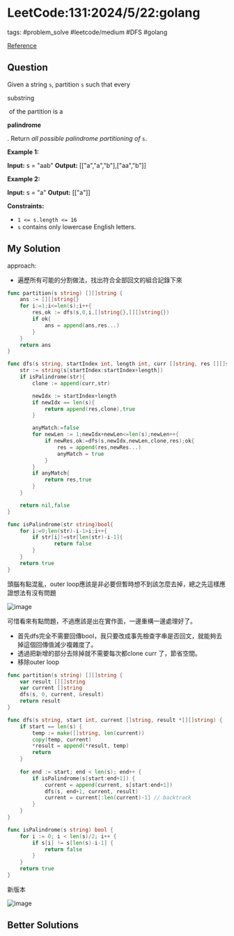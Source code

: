 # LeetCode:131:2024/5/22:golang

tags: #problem_solve #leetcode/medium #DFS #golang 

[Reference](https://leetcode.com/problems/palindrome-partitioning/description/)

## Question

Given a string `s`, partition `s` such that every 

substring

 of the partition is a 

**palindrome**

. Return _all possible palindrome partitioning of_ `s`.

**Example 1:**

**Input:** s = "aab"
**Output:** [["a","a","b"],["aa","b"]]

**Example 2:**

**Input:** s = "a"
**Output:** [["a"]]

**Constraints:**

- `1 <= s.length <= 16`
- `s` contains only lowercase English letters.

## My Solution

approach:

- 遍歷所有可能的分割做法，找出符合全部回文的組合記錄下來

```go
func partition(s string) [][]string {
    ans := [][]string{}
    for i:=1;i<=len(s);i++{
        res,ok := dfs(s,0,i,[]string{},[][]string{})
        if ok{
            ans = append(ans,res...)
        }
    }
    return ans
}

func dfs(s string, startIndex int, length int, curr []string, res [][]string)([][]string, bool){
    str := string(s[startIndex:startIndex+length])
    if isPalindrome(str){
        clone := append(curr,str)

        newIdx := startIndex+length
        if newIdx == len(s){
            return append(res,clone),true
        }

        anyMatch:=false
        for newLen := 1;newIdx+newLen<=len(s);newLen++{
            if newRes,ok:=dfs(s,newIdx,newLen,clone,res);ok{
                res = append(res,newRes...)
                anyMatch = true
            }
        }
        if anyMatch{
            return res,true
        }
    }

    return nil,false
}

func isPalindrome(str string)bool{
    for i:=0;len(str)-i-1>i;i++{
        if str[i]!=str[len(str)-i-1]{
               return false
        }
    }
    return true
}
```

頭腦有點混亂，outer loop應該是非必要但暫時想不到該怎麼去掉，總之先這樣應證想法有沒有問題

![image](https://i.imgur.com/wdvtqTj.png)

可惜看來有點問題，不過應該是出在實作面，一邊重構一邊處理好了。


- 首先dfs完全不需要回傳bool，我只要改成事先檢查字串是否回文，就能夠去掉這個回傳值減少複雜度了。
- 透過把新增的部分去除掉就不需要每次都clone curr 了，節省空間。
- 移除outer loop

```go
func partition(s string) [][]string {
    var result [][]string
    var current []string
    dfs(s, 0, current, &result)
    return result
}

func dfs(s string, start int, current []string, result *[][]string) {
    if start == len(s) {
        temp := make([]string, len(current))
        copy(temp, current)
        *result = append(*result, temp)
        return
    }
    
    for end := start; end < len(s); end++ {
        if isPalindrome(s[start:end+1]) {
            current = append(current, s[start:end+1])
            dfs(s, end+1, current, result)
            current = current[:len(current)-1] // backtrack
        }
    }
}

func isPalindrome(s string) bool {
    for i := 0; i < len(s)/2; i++ {
        if s[i] != s[len(s)-i-1] {
            return false
        }
    }
    return true
}
```

新版本

![image](https://i.imgur.com/9EaYQYp.png)

## Better Solutions
